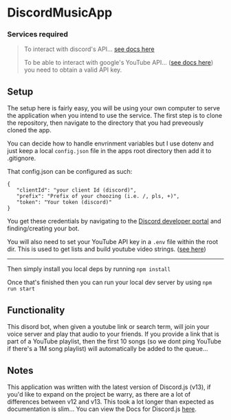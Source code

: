 # DiscordMusicApp
### Services required

> To interact with discord's API... [see docs here](https://discord.com/developers/docs/intro)
>
> To be able to interact with google's YouTube API... ([see docs here](https://developers.google.com/youtube/v3)) you need to obtain a valid API key.
## Setup
The setup here is fairly easy, you will be using your own computer to serve the application when you intend to use the service. 
The first step is to clone the repository, then navigate to the directory that you had preveously cloned the app.

You can decide how to handle envrinment variables but I use dotenv and just keep a local `config.json` file in the apps root directory then add it to .gitignore.

That config.json can be configured as such: 

```
{
   "clientId": "your client Id (discord)",
   "prefix": "Prefix of your choozing (i.e. /, pls, +)",
   "token": "Your token (discord)"
}
```

You get these credentials by navigating to the [Discord developer portal](https://discord.com/developers/applications) and finding/creating your bot.

You will also need to set your YouTube API key in a `.env` file within the root dir. This is used to get lists and build youtube video strings. ([see here](https://github.com/sbd367/DiscordMusicApp/blob/master/Components/youtube-search-api.js#L12)) 

---

Then simply install you local deps by running `npm install` 

Once that's finished then you can run your local dev server by using `npm run start`

## Functionality 

This disord bot, when given a youtube link or search term, will join your voice server and play that audio to your friends. If you provide a link that is part of a YouTube playlist, then the first 10 songs (so we dont ping YouTube if there's a 1M song playlist) will automatically be added to the queue... 

## Notes
This application was written with the latest version of Discord.js (v13), if you'd like to expand on the project be warry, as there are a lot of differences between v12 and v13. This took a lot longer than expected as documentation is slim...
You can view the Docs for Discord.js [here](https://discord.js.org/#/docs/main/stable/general/welcome).
